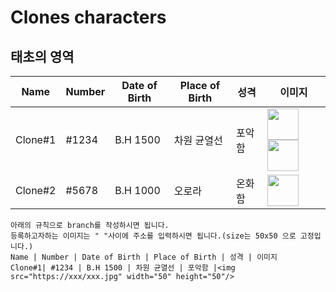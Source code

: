 Clones characters
===========


태초의 영역
----------------
Name | Number | Date of Birth | Place of Birth | 성격 | 이미지 
--- |--- |--- |--- | ---| ---
Clone#1| #1234 | B.H 1500 | 차원 균열선 | 포악함 |<img src="https://clonesneverdie.com/assets/v2-sample.jpg" width="50" height="50"/> <img src="https://clonesneverdie.com/assets/toon1/2.png" width="50" height="50"/>
Clone#2| #5678 | B.H 1000 | 오로라 | 온화함|<img src="https://clonesneverdie.com/assets/M4.jpeg" width="50" height="50"/>

```
아래의 규칙으로 branch를 작성하시면 됩니다.
등록하고자하는 이미지는 " "사이에 주소를 입력하시면 됩니다.(size는 50x50 으로 고정입니다.)  
Name | Number | Date of Birth | Place of Birth | 성격 | 이미지 
Clone#1| #1234 | B.H 1500 | 차원 균열선 | 포악함 |<img src="https://xxx/xxx.jpg" width="50" height="50"/> 

   
 ```
 
 <!-- " " 사이에 이미지파일 주소를 입력하세요  -->  
 
